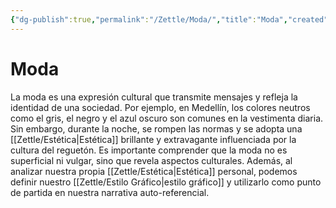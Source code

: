 ```yaml
---
{"dg-publish":true,"permalink":"/Zettle/Moda/","title":"Moda","created":"Wednesday, 2023-04-26, 10:19:44 am","updated":"2023-09-25T12:37"}
---
```



# Moda

La moda es una expresión cultural que transmite mensajes y refleja la identidad de una sociedad. Por ejemplo, en Medellín, los colores neutros como el gris, el negro y el azul oscuro son comunes en la vestimenta diaria. Sin embargo, durante la noche, se rompen las normas y se adopta una [[Zettle/Estética\|Estética]] brillante y extravagante influenciada por la cultura del reguetón. Es importante comprender que la moda no es superficial ni vulgar, sino que revela aspectos culturales. Además, al analizar nuestra propia [[Zettle/Estética\|Estética]] personal, podemos definir nuestro [[Zettle/Estilo Gráfico\|estilo gráfico]] y utilizarlo como punto de partida en nuestra narrativa auto-referencial.
